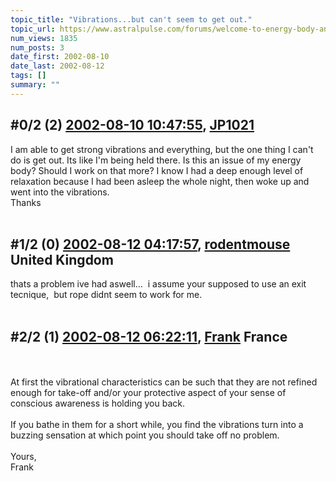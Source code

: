 ```yaml
---
topic_title: "Vibrations...but can't seem to get out."
topic_url: https://www.astralpulse.com/forums/welcome-to-energy-body-and-the-chakras/vibrations-but-can-t-seem-to-get-out
num_views: 1835
num_posts: 3
date_first: 2002-08-10
date_last: 2002-08-12
tags: []
summary: ""
---
```


## \#0/2 (2) [2002-08-10 10:47:55](https://www.astralpulse.com/forums/index.php?msg=117381), [JP1021](https://www.astralpulse.com/forums/profile/?u=999)  ##
<section>
I am able to get strong vibrations and everything, but the one thing I can't do is get out. Its like I'm being held there. Is this an issue of my energy body? Should I work on that more? I know I had a deep enough level of relaxation because I had been asleep the whole night, then woke up and went into the vibrations.
<br>
Thanks
<br>
<br>
</section>

## \#1/2 (0) [2002-08-12 04:17:57](https://www.astralpulse.com/forums/index.php?msg=10382), [rodentmouse](https://www.astralpulse.com/forums/profile/?u=554) United Kingdom ##
<section>
thats a problem ive had aswell...  i assume your supposed to use an exit tecnique,  but rope didnt seem to work for me.
<br>
<br>
</section>

## \#2/2 (1) [2002-08-12 06:22:11](https://www.astralpulse.com/forums/index.php?msg=10391), [Frank](https://www.astralpulse.com/forums/profile/?u=359) France ##
<section>
<br>
<br>
At first the vibrational characteristics can be such that they are not refined enough for take-off and/or your protective aspect of your sense of conscious awareness is holding you back.
<br>
<br>
If you bathe in them for a short while, you find the vibrations turn into a buzzing sensation at which point you should take off no problem.
<br>
<br>
Yours,
<br>
Frank
<br>
<br>
</section>